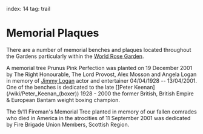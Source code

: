 index: 14
tag: trail

# Memorial Plaques

There are a number of memorial benches and plaques
located throughout the Gardens particularly within the
[World Rose Garden](page:13).

A memorial tree Prunus Pink Perfection was planted on 19 December 2001
by The Right Honourable, The Lord Provost, Alex Mosson and Angela
Logan in memory of [Jimmy Logan](/wiki/Jimmy_Logan) actor and entertainer 04/04/1928 --
13/04/2001. One of the benches is dedicated to the late []Peter Keenan](/wiki/Peter_Keenan_(boxer))
1928 - 2000 the former British, British Empire & European Bantam
weight boxing champion.

The 9/11 Fireman's Memorial Tree planted in memory
of our fallen comrades who died in America in the
atrocities of 11 September 2001 was dedicated by Fire
Brigade Union Members, Scottish Region.
